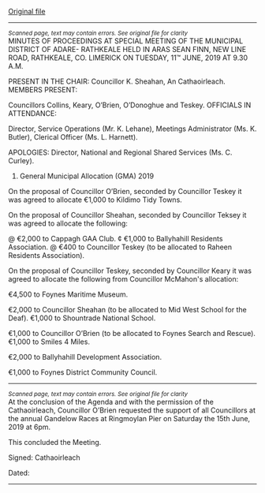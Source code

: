 [Original file](https://www.limerick.ie/sites/default/files/media/documents/2019-07/01%20%28c%29%20Minutes%20of%20Special%20Meeting%2011th%20June%2C%202019.pdf)

---
*<small>Scanned page, text may contain errors. See original file for clarity</small>*  
MINUTES OF PROCEEDINGS AT SPECIAL MEETING OF THE MUNICIPAL DISTRICT OF ADARE-
RATHKEALE HELD IN ARAS SEAN FINN, NEW LINE ROAD, RATHKEALE, CO. LIMERICK ON
TUESDAY, 11™ JUNE, 2019 AT 9.30 A.M.

PRESENT IN THE CHAIR: Councillor K. Sheahan, An Cathaoirleach.
MEMBERS PRESENT:

Councillors Collins, Keary, O’Brien, O’Donoghue and Teskey.
OFFICIALS IN ATTENDANCE:

Director, Service Operations (Mr. K. Lehane), Meetings Administrator (Ms. K. Butler),
Clerical Officer (Ms. L. Harnett).

APOLOGIES:
Director, National and Regional Shared Services (Ms. C. Curley).

1. General Municipal Allocation (GMA) 2019

On the proposal of Councillor O’Brien, seconded by Councillor Teskey it was agreed to
allocate €1,000 to Kildimo Tidy Towns.

On the proposal of Councillor Sheahan, seconded by Councillor Teksey it was agreed to
allocate the following:

@ €2,000 to Cappagh GAA Club.
¢ €1,000 to Ballyhahill Residents Association.
@ €400 to Councillor Teskey (to be allocated to Raheen Residents Association).

On the proposal of Councillor Teskey, seconded by Councillor Keary it was agreed to
allocate the following from Councillor McMahon's allocation:

€4,500 to Foynes Maritime Museum.

€2,000 to Councillor Sheahan (to be allocated to Mid West School for the Deaf).
€1,000 to Shountrade National School.

€1,000 to Councillor O’Brien (to be allocated to Foynes Search and Rescue).
€1,000 to Smiles 4 Miles.

€2,000 to Ballyhahill Development Association.

€1,000 to Foynes District Community Council.


---
*<small>Scanned page, text may contain errors. See original file for clarity</small>*  
At the conclusion of the Agenda and with the permission of the Cathaoirleach, Councillor
O’Brien requested the support of all Councillors at the annual Gandelow Races at
Ringmoylan Pier on Saturday the 15th June, 2019 at 6pm.

This concluded the Meeting.

Signed:
Cathaoirleach

Dated:


---
